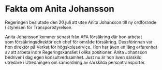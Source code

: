 # Fakta om Anita Johansson

Regeringen beslutade den 20 juli att utse Anita Johansson till ny ordförande i styrelsen för Transportstyrelsen.

Anita Johansson kommer senast från AFA försäkring där hon arbetat som försäkringsdirektör och chef för område försäkring. Dessförinnan var hon direktör på Verket för högskoleservice. Hon har även en lång erfarenhet av att arbeta inom Regeringskansliet i olika positioner. Anita Johansson bedriver i dag egen konsultverksamhet. Just nu är hon även särskild utredare i Utredningen om samordning av särskilda persontransporter.
